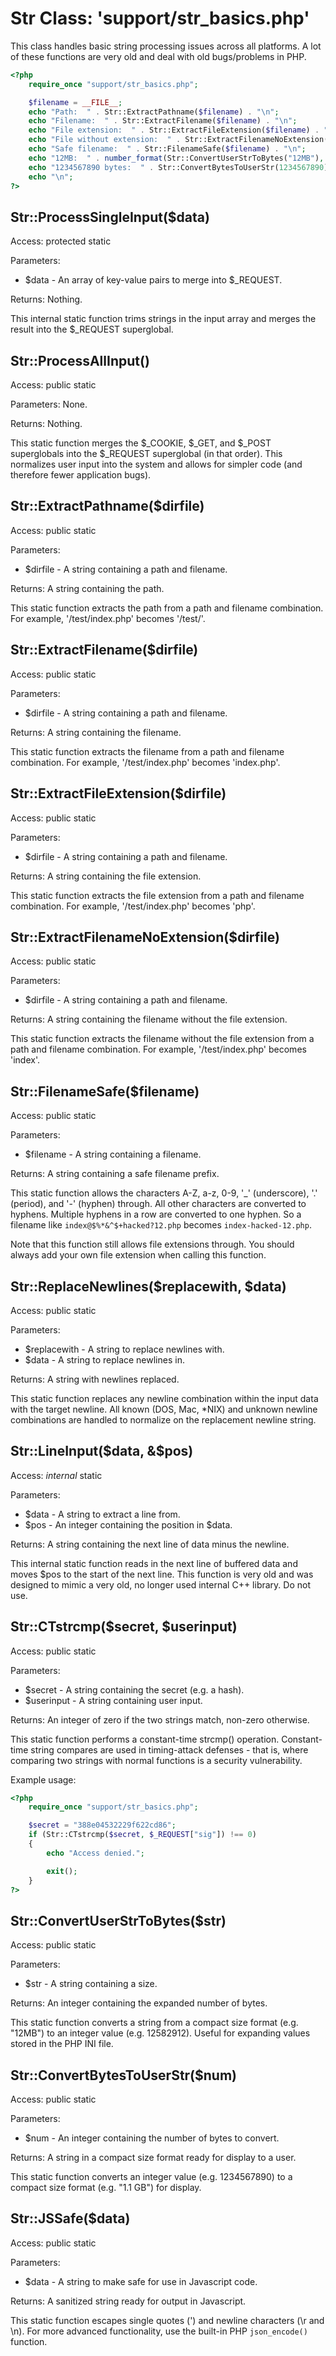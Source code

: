 Str Class:  'support/str_basics.php'
====================================

This class handles basic string processing issues across all platforms.  A lot of these functions are very old and deal with old bugs/problems in PHP.

```php
<?php
	require_once "support/str_basics.php";

	$filename = __FILE__;
	echo "Path:  " . Str::ExtractPathname($filename) . "\n";
	echo "Filename:  " . Str::ExtractFilename($filename) . "\n";
	echo "File extension:  " . Str::ExtractFileExtension($filename) . "\n";
	echo "File without extension:  " . Str::ExtractFilenameNoExtension($filename) . "\n";
	echo "Safe filename:  " . Str::FilenameSafe($filename) . "\n";
	echo "12MB:  " . number_format(Str::ConvertUserStrToBytes("12MB"), 0) . " bytes\n";
	echo "1234567890 bytes:  " . Str::ConvertBytesToUserStr(1234567890) . "\n";
	echo "\n";
?>
```

Str::ProcessSingleInput($data)
------------------------------

Access:  protected static

Parameters:

* $data - An array of key-value pairs to merge into $_REQUEST.

Returns:  Nothing.

This internal static function trims strings in the input array and merges the result into the $_REQUEST superglobal.

Str::ProcessAllInput()
----------------------

Access:  public static

Parameters:  None.

Returns:  Nothing.

This static function merges the $_COOKIE, $_GET, and $_POST superglobals into the $_REQUEST superglobal (in that order).  This normalizes user input into the system and allows for simpler code (and therefore fewer application bugs).

Str::ExtractPathname($dirfile)
------------------------------

Access:  public static

Parameters:

* $dirfile - A string containing a path and filename.

Returns:  A string containing the path.

This static function extracts the path from a path and filename combination.  For example, '/test/index.php' becomes '/test/'.

Str::ExtractFilename($dirfile)
------------------------------

Access:  public static

Parameters:

* $dirfile - A string containing a path and filename.

Returns:  A string containing the filename.

This static function extracts the filename from a path and filename combination.  For example, '/test/index.php' becomes 'index.php'.

Str::ExtractFileExtension($dirfile)
-----------------------------------

Access:  public static

Parameters:

* $dirfile - A string containing a path and filename.

Returns:  A string containing the file extension.

This static function extracts the file extension from a path and filename combination.  For example, '/test/index.php' becomes 'php'.

Str::ExtractFilenameNoExtension($dirfile)
-----------------------------------------

Access:  public static

Parameters:

* $dirfile - A string containing a path and filename.

Returns:  A string containing the filename without the file extension.

This static function extracts the filename without the file extension from a path and filename combination.  For example, '/test/index.php' becomes 'index'.

Str::FilenameSafe($filename)
----------------------------

Access:  public static

Parameters:

* $filename - A string containing a filename.

Returns:  A string containing a safe filename prefix.

This static function allows the characters A-Z, a-z, 0-9, '_' (underscore), '.' (period), and '-' (hyphen) through.  All other characters are converted to hyphens.  Multiple hyphens in a row are converted to one hyphen.  So a filename like `index@$%*&^$+hacked?12.php` becomes `index-hacked-12.php`.

Note that this function still allows file extensions through.  You should always add your own file extension when calling this function.

Str::ReplaceNewlines($replacewith, $data)
-----------------------------------------

Access:  public static

Parameters:

* $replacewith - A string to replace newlines with.
* $data - A string to replace newlines in.

Returns:  A string with newlines replaced.

This static function replaces any newline combination within the input data with the target newline.  All known (DOS, Mac, *NIX) and unknown newline combinations are handled to normalize on the replacement newline string.

Str::LineInput($data, &$pos)
----------------------------

Access:  _internal_ static

Parameters:

* $data - A string to extract a line from.
* $pos - An integer containing the position in $data.

Returns:  A string containing the next line of data minus the newline.

This internal static function reads in the next line of buffered data and moves $pos to the start of the next line.  This function is very old and was designed to mimic a very old, no longer used internal C++ library.  Do not use.

Str::CTstrcmp($secret, $userinput)
----------------------------------

Access:  public static

Parameters:

* $secret - A string containing the secret (e.g. a hash).
* $userinput - A string containing user input.

Returns:  An integer of zero if the two strings match, non-zero otherwise.

This static function performs a constant-time strcmp() operation.  Constant-time string compares are used in timing-attack defenses - that is, where comparing two strings with normal functions is a security vulnerability.

Example usage:

```php
<?php
	require_once "support/str_basics.php";

	$secret = "388e04532229f622cd86";
	if (Str::CTstrcmp($secret, $_REQUEST["sig"]) !== 0)
	{
		echo "Access denied.";

		exit();
	}
?>
```

Str::ConvertUserStrToBytes($str)
--------------------------------

Access:  public static

Parameters:

* $str - A string containing a size.

Returns:  An integer containing the expanded number of bytes.

This static function converts a string from a compact size format (e.g. "12MB") to an integer value (e.g. 12582912).  Useful for expanding values stored in the PHP INI file.

Str::ConvertBytesToUserStr($num)
--------------------------------

Access:  public static

Parameters:

* $num - An integer containing the number of bytes to convert.

Returns:  A string in a compact size format ready for display to a user.

This static function converts an integer value (e.g. 1234567890) to a compact size format (e.g. "1.1 GB") for display.

Str::JSSafe($data)
------------------

Access:  public static

Parameters:

* $data - A string to make safe for use in Javascript code.

Returns:  A sanitized string ready for output in Javascript.

This static function escapes single quotes (') and newline characters (\r and \n).  For more advanced functionality, use the built-in PHP `json_encode()` function.

